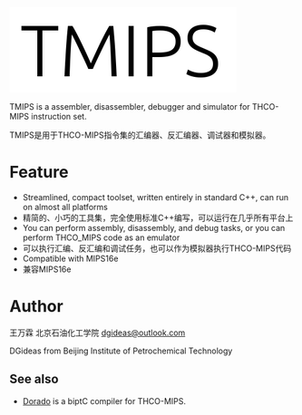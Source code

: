 ![TMIPS](TMIPS_LOGO.png)

TMIPS is a assembler, disassembler, debugger and simulator for THCO-MIPS instruction set.

TMIPS是用于THCO-MIPS指令集的汇编器、反汇编器、调试器和模拟器。

# Feature
* Streamlined, compact toolset, written entirely in standard C++, can run on almost all platforms
* 精简的、小巧的工具集，完全使用标准C++编写，可以运行在几乎所有平台上
* You can perform assembly, disassembly, and debug tasks, or you can perform THCO_MIPS code as an emulator
* 可以执行汇编、反汇编和调试任务，也可以作为模拟器执行THCO-MIPS代码
* Compatible with MIPS16e
* 兼容MIPS16e

# Author
王万霖 北京石油化工学院 dgideas@outlook.com

DGideas from Beijing Institute of Petrochemical Technology

## See also
* [Dorado](https://github.com/bipt-urt/dorado) is a biptC compiler for THCO-MIPS.